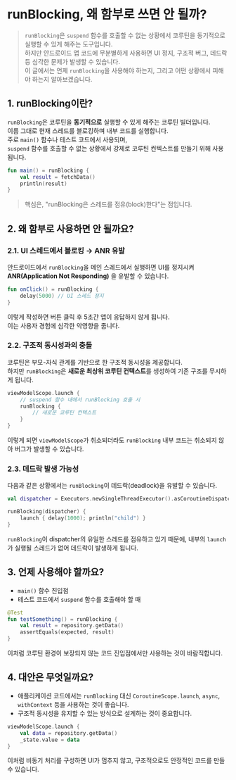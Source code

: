 # runBlocking, 왜 함부로 쓰면 안 될까?

> `runBlocking`은 `suspend` 함수를 호출할 수 없는 상황에서 코루틴을 동기적으로 실행할 수 있게 해주는 도구입니다.  
> 하지만 안드로이드 앱 코드에 무분별하게 사용하면 UI 정지, 구조적 버그, 데드락 등 심각한 문제가 발생할 수 있습니다.  
> 이 글에서는 언제 `runBlocking`을 사용해야 하는지, 그리고 어떤 상황에서 피해야 하는지 알아보겠습니다.  

## 1. runBlocking이란?

`runBlocking`은 코루틴을 **동기적으로** 실행할 수 있게 해주는 코루틴 빌더입니다.  
이름 그대로 현재 스레드를 블로킹하며 내부 코드를 실행합니다.  
주로 `main()` 함수나 테스트 코드에서 사용되며,  
`suspend` 함수를 호출할 수 없는 상황에서 강제로 코루틴 컨텍스트를 만들기 위해 사용됩니다.

```kotlin
fun main() = runBlocking {
    val result = fetchData()
    println(result)
}
```

> 핵심은, "runBlocking은 스레드를 점유(block)한다"는 점입니다.

## 2. 왜 함부로 사용하면 안 될까요?

### 2.1. UI 스레드에서 블로킹 → ANR 유발

안드로이드에서 `runBlocking`을 메인 스레드에서 실행하면 UI를 정지시켜 **ANR(Application Not Responding)** 을 유발할 수 있습니다.

```kotlin
fun onClick() = runBlocking {
    delay(5000) // UI 스레드 정지
}
```

이렇게 작성하면 버튼 클릭 후 5초간 앱이 응답하지 않게 됩니다.  
이는 사용자 경험에 심각한 악영향을 줍니다.

### 2.2. 구조적 동시성과의 충돌

코루틴은 부모-자식 관계를 기반으로 한 구조적 동시성을 제공합니다.  
하지만 `runBlocking`은 **새로운 최상위 코루틴 컨텍스트**를 생성하여 기존 구조를 무시하게 됩니다.

```kotlin
viewModelScope.launch {
    // suspend 함수 내에서 runBlocking 호출 시
    runBlocking {
        // 새로운 코루틴 컨텍스트
    }
}
```

이렇게 되면 `viewModelScope`가 취소되더라도 `runBlocking` 내부 코드는 취소되지 않아 버그가 발생할 수 있습니다.

### 2.3. 데드락 발생 가능성

다음과 같은 상황에서는 `runBlocking`이 데드락(deadlock)을 유발할 수 있습니다.

```kotlin
val dispatcher = Executors.newSingleThreadExecutor().asCoroutineDispatcher()

runBlocking(dispatcher) {
    launch { delay(1000); println("child") }
}
```

`runBlocking`이 dispatcher의 유일한 스레드를 점유하고 있기 때문에, 내부의 `launch`가 실행될 스레드가 없어 데드락이 발생하게 됩니다.

## 3. 언제 사용해야 할까요?

* `main()` 함수 진입점
* 테스트 코드에서 `suspend` 함수를 호출해야 할 때

```kotlin
@Test
fun testSomething() = runBlocking {
    val result = repository.getData()
    assertEquals(expected, result)
}
```

이처럼 코루틴 환경이 보장되지 않는 코드 진입점에서만 사용하는 것이 바람직합니다.

## 4. 대안은 무엇일까요?

* 애플리케이션 코드에서는 `runBlocking` 대신 `CoroutineScope.launch`, `async`, `withContext` 등을 사용하는 것이 좋습니다.
* 구조적 동시성을 유지할 수 있는 방식으로 설계하는 것이 중요합니다.

```kotlin
viewModelScope.launch {
    val data = repository.getData()
    _state.value = data
}
```

이처럼 비동기 처리를 구성하면 UI가 멈추지 않고, 구조적으로도 안정적인 코드를 만들 수 있습니다.

